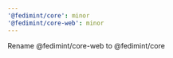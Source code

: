 ```yaml
---
'@fedimint/core': minor
'@fedimint/core-web': minor
---
```


Rename @fedimint/core-web to @fedimint/core
